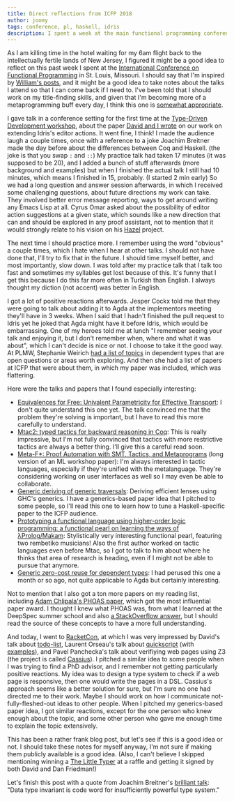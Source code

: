 ```yaml
---
title: Direct reflections from ICFP 2018
author: joomy
tags: conference, pl, haskell, idris
description: I spent a week at the main functional programming conference and got to talk to my heroes, so here are some reflections.
---
```


As I am killing time in the hotel waiting for my 6am flight back to the intellectually fertile lands of New Jersey, I figured it might be a good idea to reflect on this past week I spent at the [International Conference on Functional Programming](http://icfp18.sigplan.org/) in St. Louis, Missouri. I should say that I'm inspired by [William's posts](https://williamjbowman.com/tags/academia.html), and it might be a good idea to take notes about the talks I attend so that I can come back if I need to. I've been told that I should work on my title-finding skills, and given that I'm becoming more of a metaprogramming buff every day, I think this one is [somewhat appropriate](http://thesis.barzilay.org/thesis.pdf).

I gave talk in a conference setting for the first time at the [Type-Driven Development workshop](https://icfp18.sigplan.org/track/tyde-2018#program), about the paper [David and I wrote](http://cattheory.com/extensibleTypeDirectedEditing.pdf) on our work on extending Idris's editor actions. It went fine, I think! I made the audience laugh a couple times, once with a reference to a joke Joachim Breitner made the day before about the differences between Coq and Haskell. (the joke is that you swap `:` and `::`) My practice talk had taken 17 minutes (it was supposed to be 20), and I added a bunch of stuff afterwards (more background and examples) but when I finished the actual talk I still had 10 minutes, which means I finished in 15, probably. (I started 2 min early) So we had a long question and answer session afterwards, in which I received some challenging questions, about future directions my work can take. They involved better error message reporting, ways to get around writing any Emacs Lisp at all. Cyrus Omar asked about the possibility of editor action suggestions at a given state, which sounds like a new direction that can and should be explored in any proof assistant, not to mention that it would strongly relate to his vision on his [Hazel](http://hazel.org/) project.

The next time I should practice more. I remember using the word "obvious" a couple times, which I hate when I hear at other talks. I should not have done that, I'll try to fix that in the future. I should time myself better, and most importantly, slow down. I was told after my practice talk that I talk too fast and sometimes my syllables get lost because of this. It's funny that I get this because I do this far more often in Turkish than English. I always thought my diction (not accent) was better in English.

I got a lot of positive reactions afterwards. Jesper Cockx told me that they were going to talk about adding it to Agda at the implementors meeting they'll have in 3 weeks. When I said that I hadn't finished the pull request to Idris yet he joked that Agda might have it before Idris, which would be embarrassing. One of my heroes told me at lunch "I remember seeing your talk and enjoying it, but I don't remember when, where and what it was about", which I can't decide is nice or not. I choose to take it the good way. At PLMW, Stephanie Weirich [had a list of topics](https://twitter.com/cattheory/status/1044029230298923009) in dependent types that are open questions or areas worth exploring. And then she had a list of papers at ICFP that were about them, in which my paper was included, which was flattering.

Here were the talks and papers that I found especially interesting:

* [Equivalences for Free: Univalent Parametricity for Effective Transport](https://dl.acm.org/citation.cfm?doid=3243631.3236787): I don't quite understand this one yet. The talk convinced me that the problem they're solving is important, but I have to read this more carefully to understand.
* [Mtac2: typed tactics for backward reasoning in Coq](https://dl.acm.org/citation.cfm?doid=3243631.3236773): This is really impressive, but I'm not fully convinced that tactics with more restrictive tactics are always a better thing. I'll give this a careful read soon.
* [Meta-F\*: Proof Automation with SMT, Tactics, and Metaprograms](https://arxiv.org/abs/1803.06547) (long version of an ML workshop paper): I'm always interested in tactic languages, especially if they're unified with the metalanguage. They're considering working on user interfaces as well so I may even be able to collaborate.
* [Generic deriving of generic traversals](https://dl.acm.org/citation.cfm?doid=3243631.3236780): Deriving efficient lenses using GHC's generics. I have a generics-based paper idea that I pitched to some people, so I'll read this one to learn how to tune a Haskell-specific paper to the ICFP audience.
* [Prototyping a functional language using higher-order logic programming: a functional pearl on learning the ways of λProlog/Makam](https://dl.acm.org/citation.cfm?doid=3243631.3236788): Stylistically very interesting functional pearl, featuring two rembetiko musicians! Also the first author worked on tactic languages even before Mtac, so I got to talk to him about where he thinks that area of research is heading, even if I might not be able to pursue that anymore.
* [Generic zero-cost reuse for dependent types](https://dl.acm.org/citation.cfm?doid=3243631.3236799): I had perused this one a month or so ago, not quite applicable to Agda but certainly interesting.

Not to mention that I also got a ton more papers on my reading list, including [Adam Chlipala's PHOAS paper](http://adam.chlipala.net/papers/PhoasICFP08/), which got the most influential paper award. I thought I knew what PHOAS was, from what I learned at the DeepSpec summer school and also [a StackOverflow answer](https://stackoverflow.com/a/19420356/2016295), but I should read the source of these concepts to have a more full understanding.

And today, I went to [RacketCon](https://con.racket-lang.org/), at which I was very impressed by David's talk about [todo-list](https://github.com/david-christiansen/todo-list), Laurent Orseau's talk about [quickscript](https://github.com/david-christiansen/todo-list) (with [examples](https://github.com/Metaxal/quickscript-extra/tree/master/scripts)), and Pavel Panchecka's talk about verifiying web pages using Z3 (the project is called [Cassius](https://cassius.uwplse.org/)). I pitched a similar idea to some people when I was trying to find a PhD advisor, and I remember not getting particularly positive reactions. My idea was to design a type system to check if a web page is responsive, then one would write the pages in a DSL. Cassius's approach seems like a better solution for sure, but I'm sure no one had directed me to their work. Maybe I should work on how I communicate not-fully-fleshed-out ideas to other people. When I pitched my generics-based paper idea, I got similar reactions, except for the one person who knew enough about the topic, and some other person who gave me enough time to explain the topic extensively.

This has been a rather frank blog post, but let's see if this is a good idea or not. I should take these notes for myself anyway, I'm not sure if making them publicly available is a good idea. (Also, I can't believe I skipped mentioning winning a [The Little Typer](http://thelittletyper.com/) at a raffle and getting it signed by both David and Dan Friedman!)

Let's finish this post with a quote from Joachim Breitner's [brilliant talk](https://dl.acm.org/citation.cfm?id=3236784): "Data type invariant is code word for insufficiently powerful type system."

